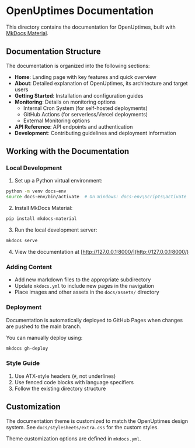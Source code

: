 # OpenUptimes Documentation

This directory contains the documentation for OpenUptimes, built with [MkDocs Material](https://squidfunk.github.io/mkdocs-material/).

## Documentation Structure

The documentation is organized into the following sections:

- **Home**: Landing page with key features and quick overview
- **About**: Detailed explanation of OpenUptimes, its architecture and target users
- **Getting Started**: Installation and configuration guides
- **Monitoring**: Details on monitoring options
  - Internal Cron System (for self-hosted deployments)
  - GitHub Actions (for serverless/Vercel deployments)
  - External Monitoring options
- **API Reference**: API endpoints and authentication
- **Development**: Contributing guidelines and deployment information

## Working with the Documentation

### Local Development

1. Set up a Python virtual environment:

```bash
python -m venv docs-env
source docs-env/bin/activate  # On Windows: docs-env\Scripts\activate
```

2. Install MkDocs Material:

```bash
pip install mkdocs-material
```

3. Run the local development server:

```bash
mkdocs serve
```

4. View the documentation at [http://127.0.0.1:8000/](http://127.0.0.1:8000/)

### Adding Content

* Add new markdown files to the appropriate subdirectory
* Update `mkdocs.yml` to include new pages in the navigation
* Place images and other assets in the `docs/assets/` directory

### Deployment

Documentation is automatically deployed to GitHub Pages when changes are pushed to the main branch.

You can manually deploy using:

```bash
mkdocs gh-deploy
```

### Style Guide

1. Use ATX-style headers (`#`, not underlines)
2. Use fenced code blocks with language specifiers
3. Follow the existing directory structure

## Customization

The documentation theme is customized to match the OpenUptimes design system. See `docs/stylesheets/extra.css` for the custom styles.

Theme customization options are defined in `mkdocs.yml`. 